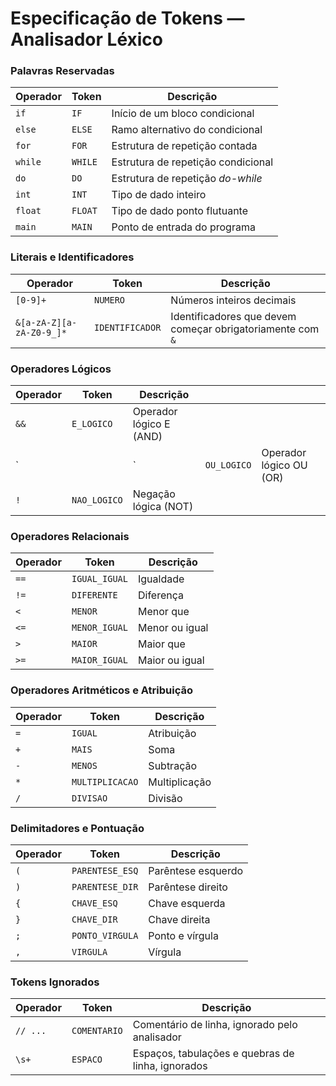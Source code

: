 # Especificação de Tokens — Analisador Léxico


### Palavras Reservadas
| Operador | Token   | Descrição                          |
| -------- | ------- | ---------------------------------- |
| `if`     | `IF`    | Início de um bloco condicional     |
| `else`   | `ELSE`  | Ramo alternativo do condicional    |
| `for`    | `FOR`   | Estrutura de repetição contada     |
| `while`  | `WHILE` | Estrutura de repetição condicional |
| `do`     | `DO`    | Estrutura de repetição *do-while*  |
| `int`    | `INT`   | Tipo de dado inteiro               |
| `float`  | `FLOAT` | Tipo de dado ponto flutuante       |
| `main`   | `MAIN`  | Ponto de entrada do programa       |

### Literais e Identificadores
| Operador                 | Token           | Descrição                                                  |
| ------------------------ | --------------- | ---------------------------------------------------------- |
| `[0-9]+`                 | `NUMERO`        | Números inteiros decimais                                  |
| `&[a-zA-Z][a-zA-Z0-9_]*` | `IDENTIFICADOR` | Identificadores que devem começar obrigatoriamente com `&` |

### Operadores Lógicos
| Operador | Token        | Descrição               |             |                         |
| -------- | ------------ | ----------------------- | ----------- | ----------------------- |
| `&&`     | `E_LOGICO`   | Operador lógico E (AND) |             |                         |
| `        |              | `                       | `OU_LOGICO` | Operador lógico OU (OR) |
| `!`      | `NAO_LOGICO` | Negação lógica (NOT)    |             |                         |


### Operadores Relacionais
| Operador | Token         | Descrição      |
| -------- | ------------- | -------------- |
| `==`     | `IGUAL_IGUAL` | Igualdade      |
| `!=`     | `DIFERENTE`   | Diferença      |
| `<`      | `MENOR`       | Menor que      |
| `<=`     | `MENOR_IGUAL` | Menor ou igual |
| `>`      | `MAIOR`       | Maior que      |
| `>=`     | `MAIOR_IGUAL` | Maior ou igual |

### Operadores Aritméticos e Atribuição
| Operador | Token           | Descrição     |
| -------- | --------------- | ------------- |
| `=`      | `IGUAL`         | Atribuição    |
| `+`      | `MAIS`          | Soma          |
| `-`      | `MENOS`         | Subtração     |
| `*`      | `MULTIPLICACAO` | Multiplicação |
| `/`      | `DIVISAO`       | Divisão       |

### Delimitadores e Pontuação
| Operador | Token           | Descrição          |
| -------- | --------------- | ------------------ |
| `(`      | `PARENTESE_ESQ` | Parêntese esquerdo |
| `)`      | `PARENTESE_DIR` | Parêntese direito  |
| `{`      | `CHAVE_ESQ`     | Chave esquerda     |
| `}`      | `CHAVE_DIR`     | Chave direita      |
| `;`      | `PONTO_VIRGULA` | Ponto e vírgula    |
| `,`      | `VIRGULA`       | Vírgula            |


### Tokens Ignorados
| Operador | Token        | Descrição                                         |
| -------- | ------------ | ------------------------------------------------- |
| `// ...` | `COMENTARIO` | Comentário de linha, ignorado pelo analisador     |
| `\s+`    | `ESPACO`     | Espaços, tabulações e quebras de linha, ignorados |

















